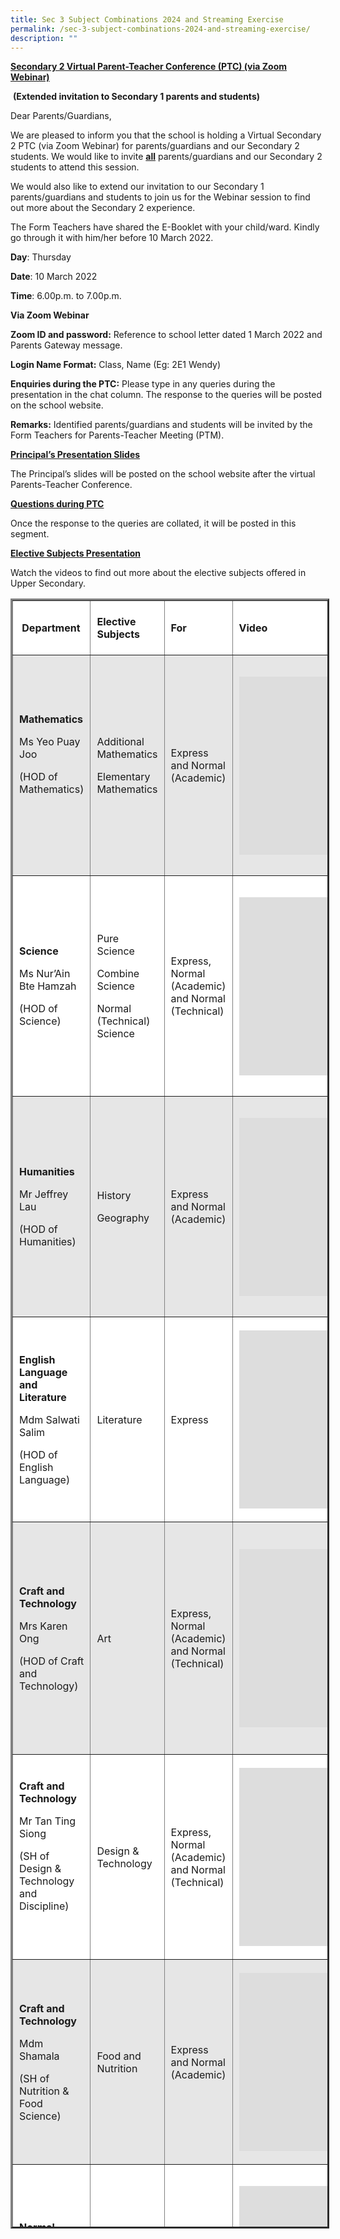 ```yaml
---
title: Sec 3 Subject Combinations 2024 and Streaming Exercise
permalink: /sec-3-subject-combinations-2024-and-streaming-exercise/
description: ""
---
```

**<u>Secondary 2 Virtual Parent-Teacher Conference (PTC) (via Zoom Webinar)</u>**&nbsp;

&nbsp;**(Extended invitation to Secondary 1 parents and students)**&nbsp;

Dear Parents/Guardians,

We are pleased to inform you that the school is holding a Virtual Secondary 2 PTC (via Zoom Webinar) for parents/guardians and our Secondary 2 students. We would like to invite&nbsp;**<u>all</u>**&nbsp;parents/guardians and our Secondary 2 students to attend this session.

We would also like to extend our invitation to our Secondary 1 parents/guardians and students to join us for the Webinar session to find out more about the Secondary 2 experience.

The Form Teachers have shared the E-Booklet with your child/ward. Kindly go through it with him/her before 10 March 2022.

**Day**: Thursday

**Date**: 10 March 2022

**Time**: 6.00p.m. to 7.00p.m.

**Via Zoom Webinar**

**Zoom ID and password:**&nbsp;Reference to school letter dated 1 March 2022 and Parents Gateway message.

**Login Name Format:**&nbsp;Class, Name (Eg: 2E1 Wendy)

**Enquiries during the PTC:**&nbsp;Please type in any queries during the presentation in the chat column. The response to the queries will be posted on the school website.

**Remarks:**&nbsp;Identified parents/guardians and students will be invited by the Form Teachers for Parents-Teacher Meeting (PTM).

**<u>Principal’s Presentation Slides</u>**

The Principal’s slides will be posted on the school website after the virtual Parents-Teacher Conference.

**<u>Questions during PTC</u>**

Once the response to the queries are collated, it will be posted in this segment.

**<u>Elective Subjects Presentation</u>**

Watch the videos to find out more about the elective subjects offered in Upper Secondary.

<table border="3" style="box-sizing: inherit; border-collapse: collapse; border-spacing: 0px; max-width: 100%; height: 2602px; width: 792.234375px;"><tbody style="box-sizing: inherit;"><tr style="box-sizing: inherit; background-color: rgb(255, 255, 255); height: 87px;"><td width="103" style="box-sizing: inherit; padding: 5px 10px; width: 124.328125px; height: 87px;"><p style="box-sizing: inherit; font-size: 1em;"><strong style="box-sizing: inherit; font-weight: bold;">&nbsp;Department</strong></p></td><td width="91" style="box-sizing: inherit; padding: 5px 10px; width: 112.921875px; height: 87px;"><p style="box-sizing: inherit; font-size: 1em;"><strong style="box-sizing: inherit; font-weight: bold;">Elective Subjects</strong></p></td><td width="82" style="box-sizing: inherit; padding: 5px 10px; width: 105.796875px; height: 87px;"><p style="box-sizing: inherit; font-size: 1em;"><strong style="box-sizing: inherit; font-weight: bold;">For</strong></p></td><td width="77" style="box-sizing: inherit; padding: 5px 10px; width: 421px; height: 87px;"><p style="box-sizing: inherit; font-size: 1em;"><strong style="box-sizing: inherit; font-weight: bold;">Video<span class="Apple-converted-space">&nbsp;</span></strong></p></td></tr><tr style="box-sizing: inherit; background-color: rgb(230, 230, 230); height: 353px;"><td width="103" style="box-sizing: inherit; padding: 5px 10px; width: 124.328125px; height: 314px;"><p style="box-sizing: inherit; font-size: 1em;"><strong style="box-sizing: inherit; font-weight: bold;">Mathematics</strong></p><p style="box-sizing: inherit; font-size: 1em;">Ms Yeo Puay Joo</p><p style="box-sizing: inherit; font-size: 1em;">(HOD of Mathematics)</p><p style="box-sizing: inherit; font-size: 1em;">&nbsp;</p></td><td width="91" style="box-sizing: inherit; padding: 5px 10px; width: 112.921875px; height: 314px;"><p style="box-sizing: inherit; font-size: 1em;">Additional Mathematics</p><p style="box-sizing: inherit; font-size: 1em;">Elementary Mathematics</p></td><td width="82" style="box-sizing: inherit; padding: 5px 10px; width: 105.796875px; height: 314px;"><p style="box-sizing: inherit; font-size: 1em;">Express and Normal (Academic)</p></td><td width="77" style="box-sizing: inherit; padding: 5px 10px; width: 421px; height: 314px;"><p style="box-sizing: inherit; font-size: 1em;"><iframe title="YouTube video player" src="https://www.youtube.com/embed/top6ndJWo1Y" width="400" height="285" frameborder="0" allowfullscreen="allowfullscreen" style="box-sizing: inherit;"></iframe></p></td></tr><tr style="box-sizing: inherit; background-color: rgb(255, 255, 255); height: 353px;"><td width="103" style="box-sizing: inherit; padding: 5px 10px; width: 124.328125px; height: 353px;"><p style="box-sizing: inherit; font-size: 1em;"><strong style="box-sizing: inherit; font-weight: bold;">Science</strong></p><p style="box-sizing: inherit; font-size: 1em;">Ms Nur’Ain Bte Hamzah</p><p style="box-sizing: inherit; font-size: 1em;">(HOD of Science)</p></td><td width="91" style="box-sizing: inherit; padding: 5px 10px; width: 112.921875px; height: 353px;"><p style="box-sizing: inherit; font-size: 1em;">Pure Science</p><p style="box-sizing: inherit; font-size: 1em;">Combine Science</p><p style="box-sizing: inherit; font-size: 1em;">Normal (Technical) Science</p></td><td width="82" style="box-sizing: inherit; padding: 5px 10px; width: 105.796875px; height: 353px;"><p style="box-sizing: inherit; font-size: 1em;">Express, Normal (Academic) and Normal (Technical)</p></td><td width="77" style="box-sizing: inherit; padding: 5px 10px; width: 421px; height: 353px;"><p style="box-sizing: inherit; font-size: 1em;"><iframe title="YouTube video player" src="https://www.youtube.com/embed/ViMo0xrvSKw" width="400" height="285" frameborder="0" allowfullscreen="allowfullscreen" style="box-sizing: inherit;"></iframe></p></td></tr><tr style="box-sizing: inherit; background-color: rgb(230, 230, 230); height: 353px;"><td width="103" style="box-sizing: inherit; padding: 5px 10px; width: 124.328125px; height: 353px;"><p style="box-sizing: inherit; font-size: 1em;"><strong style="box-sizing: inherit; font-weight: bold;">Humanities</strong></p><p style="box-sizing: inherit; font-size: 1em;">Mr Jeffrey Lau</p><p style="box-sizing: inherit; font-size: 1em;">(HOD of Humanities)</p></td><td width="91" style="box-sizing: inherit; padding: 5px 10px; width: 112.921875px; height: 353px;"><p style="box-sizing: inherit; font-size: 1em;">History</p><p style="box-sizing: inherit; font-size: 1em;">Geography</p></td><td width="82" style="box-sizing: inherit; padding: 5px 10px; width: 105.796875px; height: 353px;"><p style="box-sizing: inherit; font-size: 1em;">Express and Normal (Academic)</p></td><td width="77" style="box-sizing: inherit; padding: 5px 10px; width: 421px; height: 353px;"><p style="box-sizing: inherit; font-size: 1em;"><iframe title="YouTube video player" src="https://www.youtube.com/embed/y1Rse0wXwQ4" width="400" height="285" frameborder="0" allowfullscreen="allowfullscreen" style="box-sizing: inherit;"></iframe></p></td></tr><tr style="box-sizing: inherit; background-color: rgb(255, 255, 255); height: 230px;"><td width="103" style="box-sizing: inherit; padding: 5px 10px; width: 124.328125px; height: 230px;"><p style="box-sizing: inherit; font-size: 1em;"><strong style="box-sizing: inherit; font-weight: bold;">English Language and Literature</strong></p><p style="box-sizing: inherit; font-size: 1em;">Mdm Salwati Salim</p><p style="box-sizing: inherit; font-size: 1em;">(HOD of English Language)</p></td><td width="91" style="box-sizing: inherit; padding: 5px 10px; width: 112.921875px; height: 230px;"><p style="box-sizing: inherit; font-size: 1em;">Literature</p></td><td width="82" style="box-sizing: inherit; padding: 5px 10px; width: 105.796875px; height: 230px;"><p style="box-sizing: inherit; font-size: 1em;">Express</p></td><td width="77" style="box-sizing: inherit; padding: 5px 10px; width: 421px; height: 230px;"><p style="box-sizing: inherit; font-size: 1em;"><iframe title="YouTube video player" src="https://www.youtube.com/embed/sHdwwtVKMFg" width="400" height="285" frameborder="0" allowfullscreen="allowfullscreen" style="box-sizing: inherit;"></iframe></p></td></tr><tr style="box-sizing: inherit; background-color: rgb(230, 230, 230); height: 353px;"><td width="103" style="box-sizing: inherit; padding: 5px 10px; width: 124.328125px; height: 372px;"><p style="box-sizing: inherit; font-size: 1em;"><strong style="box-sizing: inherit; font-weight: bold;">Craft and Technology&nbsp;</strong></p><p style="box-sizing: inherit; font-size: 1em;">Mrs Karen Ong</p><p style="box-sizing: inherit; font-size: 1em;">(HOD of Craft and Technology)</p></td><td width="91" style="box-sizing: inherit; padding: 5px 10px; width: 112.921875px; height: 372px;"><p style="box-sizing: inherit; font-size: 1em;">Art</p></td><td width="82" style="box-sizing: inherit; padding: 5px 10px; width: 105.796875px; height: 372px;"><p style="box-sizing: inherit; font-size: 1em;">Express, Normal (Academic) and Normal (Technical)</p></td><td width="77" style="box-sizing: inherit; padding: 5px 10px; width: 421px; height: 372px;"><p style="box-sizing: inherit; font-size: 1em;"><iframe title="YouTube video player" src="https://www.youtube.com/embed/sH0ZgDLnowI" width="400" height="285" frameborder="0" allowfullscreen="allowfullscreen" style="box-sizing: inherit;"></iframe></p></td></tr><tr style="box-sizing: inherit; background-color: rgb(255, 255, 255); height: 230px;"><td style="box-sizing: inherit; padding: 5px 10px; width: 124.328125px; height: 230px;"><p style="box-sizing: inherit; font-size: 1em;"><strong style="box-sizing: inherit; font-weight: bold;">Craft and Technology&nbsp;</strong></p><p style="box-sizing: inherit; font-size: 1em;">Mr Tan Ting Siong</p><p style="box-sizing: inherit; font-size: 1em;">(SH of Design &amp; Technology and Discipline)</p><p style="box-sizing: inherit; font-size: 1em;"><strong style="box-sizing: inherit; font-weight: bold;">&nbsp;</strong></p></td><td style="box-sizing: inherit; padding: 5px 10px; width: 112.921875px; height: 230px;"><p style="box-sizing: inherit; font-size: 1em;">Design &amp; Technology</p></td><td style="box-sizing: inherit; padding: 5px 10px; width: 105.796875px; height: 230px;"><p style="box-sizing: inherit; font-size: 1em;">Express, Normal (Academic) and Normal (Technical)</p></td><td style="box-sizing: inherit; padding: 5px 10px; width: 421px; height: 230px;"><p style="box-sizing: inherit; font-size: 1em;"><iframe title="YouTube video player" src="https://www.youtube.com/embed/1eJXYbSKZPc" width="400" height="285" frameborder="0" allowfullscreen="allowfullscreen" style="box-sizing: inherit;"></iframe></p></td></tr><tr style="box-sizing: inherit; background-color: rgb(230, 230, 230); height: 87px;"><td style="box-sizing: inherit; padding: 5px 10px; width: 124.328125px; height: 87px;"><p style="box-sizing: inherit; font-size: 1em;"><strong style="box-sizing: inherit; font-weight: bold;">Craft and Technology&nbsp;</strong></p><p style="box-sizing: inherit; font-size: 1em;">Mdm Shamala</p><p style="box-sizing: inherit; font-size: 1em;">(SH of Nutrition &amp; Food Science)</p></td><td style="box-sizing: inherit; padding: 5px 10px; width: 112.921875px; height: 87px;"><p style="box-sizing: inherit; font-size: 1em;">Food and Nutrition</p></td><td style="box-sizing: inherit; padding: 5px 10px; width: 105.796875px; height: 87px;"><p style="box-sizing: inherit; font-size: 1em;">Express and Normal (Academic)</p></td><td style="box-sizing: inherit; padding: 5px 10px; width: 421px; height: 87px;"><p style="box-sizing: inherit; font-size: 1em;"><iframe title="YouTube video player" src="https://www.youtube.com/embed/HNQJ4MJbUrw" width="400" height="285" frameborder="0" allowfullscreen="allowfullscreen" style="box-sizing: inherit;"></iframe></p></td></tr><tr style="box-sizing: inherit; background-color: rgb(255, 255, 255); height: 353px;"><td width="103" style="box-sizing: inherit; padding: 5px 10px; width: 124.328125px; height: 318px;"><p style="box-sizing: inherit; font-size: 1em;"><strong style="box-sizing: inherit; font-weight: bold;">Normal (Technical)</strong></p><p style="box-sizing: inherit; font-size: 1em;">Mdm Rahidah Bte Tajammul Shah</p><p style="box-sizing: inherit; font-size: 1em;">(RO, Teacher)</p></td><td width="91" style="box-sizing: inherit; padding: 5px 10px; width: 112.921875px; height: 318px;"><p style="box-sizing: inherit; font-size: 1em;">Retail Operations</p></td><td width="82" style="box-sizing: inherit; padding: 5px 10px; width: 105.796875px; height: 318px;"><p style="box-sizing: inherit; font-size: 1em;">Normal (Technical)</p></td><td width="77" style="box-sizing: inherit; padding: 5px 10px; width: 421px; height: 318px;"><p style="box-sizing: inherit; font-size: 1em;"><iframe title="YouTube video player" src="https://www.youtube.com/embed/C7MfC4F1wjE" width="400" height="285" frameborder="0" allowfullscreen="allowfullscreen" style="box-sizing: inherit;"></iframe></p></td></tr><tr style="box-sizing: inherit; background-color: rgb(230, 230, 230); height: 258px;"><td style="box-sizing: inherit; padding: 5px 10px; width: 124.328125px; height: 258px;"><p style="box-sizing: inherit; font-size: 1em;"><strong style="box-sizing: inherit; font-weight: bold;">Normal (Technical)</strong></p><p style="box-sizing: inherit; font-size: 1em;">Mdm Sumiati Wahid</p><p style="box-sizing: inherit; font-size: 1em;">(EBS, Teacher)</p><p style="box-sizing: inherit; font-size: 1em;"><strong style="box-sizing: inherit; font-weight: bold;">&nbsp;</strong></p></td><td style="box-sizing: inherit; padding: 5px 10px; width: 112.921875px; height: 258px;"><p style="box-sizing: inherit; font-size: 1em;">Elements of Business Studies</p></td><td style="box-sizing: inherit; padding: 5px 10px; width: 105.796875px; height: 258px;"><p style="box-sizing: inherit; font-size: 1em;">Normal (Technical)</p></td><td style="box-sizing: inherit; padding: 5px 10px; width: 421px; height: 258px;"><p style="box-sizing: inherit; font-size: 1em;"><iframe title="YouTube video player" src="https://www.youtube.com/embed/93eWy-tSAPM" width="400" height="285" frameborder="0" allowfullscreen="allowfullscreen" style="box-sizing: inherit;"></iframe></p></td></tr><tr style="box-sizing: inherit; background-color: rgb(255, 255, 255);"><td style="box-sizing: inherit; padding: 5px 10px; width: 124.328125px;"><p style="box-sizing: inherit; font-size: 1em;"><strong style="box-sizing: inherit; font-weight: bold;">Normal (Technical)</strong></p><p style="box-sizing: inherit; font-size: 1em;">Mr Isa</p><p style="box-sizing: inherit; font-size: 1em;">(Music, Teacher)</p><p style="box-sizing: inherit; font-size: 1em;"><strong style="box-sizing: inherit; font-weight: bold;">&nbsp;</strong></p></td><td style="box-sizing: inherit; padding: 5px 10px; width: 112.921875px;"><p style="box-sizing: inherit; font-size: 1em;">Music</p></td><td style="box-sizing: inherit; padding: 5px 10px; width: 105.796875px;"><p style="box-sizing: inherit; font-size: 1em;">Normal (Technical)</p></td><td style="box-sizing: inherit; padding: 5px 10px; width: 421px; height: 258px;"><iframe title="YouTube video player" src="https://www.youtube.com/embed/a29NihZjCgs" width="400" height="285" frameborder="0" allowfullscreen="allowfullscreen" style="box-sizing: inherit;"></iframe></td><td style="box-sizing: inherit; padding: 5px 10px; width: 25.203125px;">&nbsp;</td></tr><tr style="box-sizing: inherit; background-color: rgb(230, 230, 230);"><td style="box-sizing: inherit; padding: 5px 10px; width: 124.328125px;"><p style="box-sizing: inherit; font-size: 1em;"><strong style="box-sizing: inherit; font-weight: bold;">Principles of Account</strong></p><p style="box-sizing: inherit; font-size: 1em;">Mdm Karen Ng</p><p style="box-sizing: inherit; font-size: 1em;">(POA, Teacher)</p><p style="box-sizing: inherit; font-size: 1em;"><strong style="box-sizing: inherit; font-weight: bold;">&nbsp;</strong></p></td><td style="box-sizing: inherit; padding: 5px 10px; width: 112.921875px;"><p style="box-sizing: inherit; font-size: 1em;">Principles of Account</p></td><td style="box-sizing: inherit; padding: 5px 10px; width: 105.796875px;"><p style="box-sizing: inherit; font-size: 1em;">Express and Normal (Academic)</p></td><td style="box-sizing: inherit; padding: 5px 10px; width: 421px; height: 258px;"><iframe title="YouTube video player" src="https://www.youtube.com/embed/N59_rPpQGQw" width="400" height="285" frameborder="0" allowfullscreen="allowfullscreen" style="box-sizing: inherit;"></iframe></td><td style="box-sizing: inherit; padding: 5px 10px; width: 25.203125px;">&nbsp;</td></tr></tbody></table>